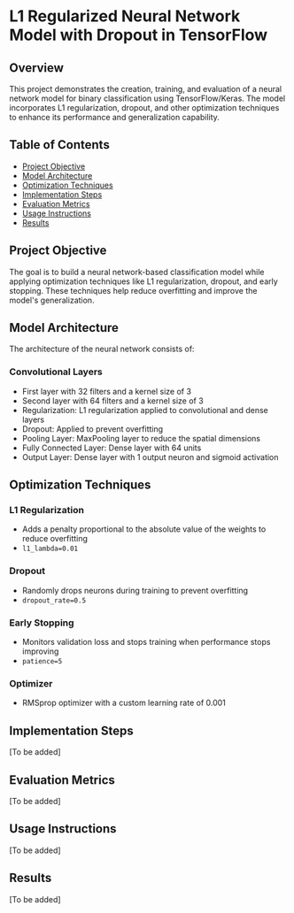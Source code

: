 # L1 Regularized Neural Network Model with Dropout in TensorFlow

## Overview
This project demonstrates the creation, training, and evaluation of a neural network model for binary classification using TensorFlow/Keras. The model incorporates L1 regularization, dropout, and other optimization techniques to enhance its performance and generalization capability.

## Table of Contents
- [Project Objective](#project-objective)
- [Model Architecture](#model-architecture)
- [Optimization Techniques](#optimization-techniques)
- [Implementation Steps](#implementation-steps)
- [Evaluation Metrics](#evaluation-metrics)
- [Usage Instructions](#usage-instructions)
- [Results](#results)

## Project Objective
The goal is to build a neural network-based classification model while applying optimization techniques like L1 regularization, dropout, and early stopping. These techniques help reduce overfitting and improve the model's generalization.

## Model Architecture
The architecture of the neural network consists of:

### Convolutional Layers
- First layer with 32 filters and a kernel size of 3
- Second layer with 64 filters and a kernel size of 3
- Regularization: L1 regularization applied to convolutional and dense layers
- Dropout: Applied to prevent overfitting
- Pooling Layer: MaxPooling layer to reduce the spatial dimensions
- Fully Connected Layer: Dense layer with 64 units
- Output Layer: Dense layer with 1 output neuron and sigmoid activation

## Optimization Techniques

### L1 Regularization
- Adds a penalty proportional to the absolute value of the weights to reduce overfitting
- `l1_lambda=0.01`

### Dropout
- Randomly drops neurons during training to prevent overfitting
- `dropout_rate=0.5`

### Early Stopping
- Monitors validation loss and stops training when performance stops improving
- `patience=5`

### Optimizer
- RMSprop optimizer with a custom learning rate of 0.001

## Implementation Steps
[To be added]

## Evaluation Metrics
[To be added]

## Usage Instructions
[To be added]

## Results
[To be added]
